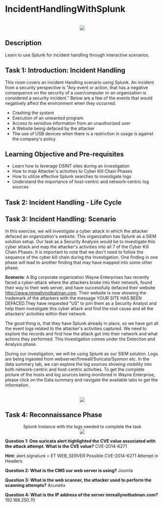 # IncidentHandlingWithSplunk

<p align="center">
<br/>
<img src="https://i.imgur.com/fT0Gi9r.png"/>

<h2>Description</h2>

Learn to use Splunk for incident handling through interactive scenarios.

<h2>Task 1: Introduction: Incident Handling</h2>

This room covers an incident Handling scenario using Splunk. An incident from a security perspective is "Any event or action, that has a negative consequence on the security of a user/computer or an organization is considered a security incident." Below are a few of the events that would negatively affect the environment when they occurred:

 - Crashing the system
 - Execution of an unwanted program
 - Access to sensitive information from an unauthorized user
 - A Website being defaced by the attacker
 - The use of USB devices when there is a restriction in usage is against the company's policy


<h2>Learning Objective and Pre-requisites</h2>

 - Learn how to leverage OSINT sites during an investigation
 - How to map Attacker's activities to Cyber Kill Chain Phases
 - How to utilize effective Splunk searches to investigate logs
 - Understand the importance of host-centric and network-centric log sources

<h2>Task 2: Incident Handling - Life Cycle</h2>

<h2>Task 3: Incident Handling: Scenario</h2>

In this exercise, we will investigate a cyber attack in which the attacker defaced an organization's website. This organization has Splunk as a SIEM solution setup. Our task as a Security Analysis would be to investigate this cyber attack and map the attacker's activities into all 7 of the Cyber Kill Chain Phases. It is important to note that we don't need to follow the sequence of the cyber kill chain during the Investigation. One finding in one phase will lead to another finding that may have mapped into some other phase.

**Scenerio**: A Big corporate organization Wayne Enterprises has recently faced a cyber-attack where the attackers broke into their network, found their way to their web server, and have successfully defaced their website http://www.imreallynotbatman.com. Their website is now showing the trademark of the attackers with the message YOUR SITE HAS BEEN DEFACED.They have requested "US" to join them as a Security Analyst and help them investigate this cyber attack and find the root cause and all the attackers' activities within their network.

The good thing is, that they have Splunk already in place, so we have got all the event logs related to the attacker's activities captured. We need to explore the records and find how the attack got into their network and what actions they performed.
This Investigation comes under the Detection and Analysis phase. 

During our investigation, we will be using Splunk as our SIEM solution. Logs are being ingested from webserver/firewall/Suricata/Sysmon etc. In the data summary tab, we can explore the log sources showing visibility into both network-centric and host-centric activities. To get the complete picture of the hosts and log sources being monitored in Wayne Enterprise, please click on the Data summary and navigate the available tabs to get the information.

<p align="center">
<br/>
<img src="https://i.imgur.com/pa6PhFS.png"/>

<h2>Task 4: Reconnaissance Phase </h2>


<p align="center">
Splunk Instance with the logs needed to complete the task<br/>
<img src="https://i.imgur.com/rsFcdvk.png"/>


**Question 1: One suricata alert highlighted the CVE value associated with the attack attempt. What is the CVE value?** CVE-2014-6271

**Hint:** alert.signature = ET WEB_SERVER Possible CVE-2014-6271 Attempt in Headers 

**Question 2: What is the CMS our web server is using?** Joomla

**Question 3: What is the web scanner, the attacker used to perform the scanning attempts?** Acunetix

**Question 4: What is the IP address of the server imreallynotbatman.com?** 192.168.250.70

